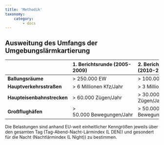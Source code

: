 ```yaml
---
title: 'Methodik'
taxonomy:
    category:
        - docs
---
```


## Ausweitung des Umfangs der Umgebungslärmkartierung  
|      | 1. Berichtsrunde (2005-2009) | 2. Berichtsrunde (2010-2014) |
| :------------- | :------------- | :------------- |
| **Ballungsräume** | >&nbsp;250.000&nbsp;EW | > 100.000 EW |
| **Hauptverkehrsstraßen** | >&nbsp;6&nbsp;Millionen&nbsp;Kfz/Jahr | > 3 Millionen Kfz|
| **Haupteisenbahnstrecken** | >&nbsp;60.000&nbsp;Zügen/Jahr | > 30.000 Zügen/Jahr |
| **Großflughäfen** | > 50.000&nbsp;Bewegungen/Jahr | > 50.000 Bewegungen/Jahr |


Die Belastungen sind anhand EU-weit einheitlicher Kenngrößen jeweils über den gesamten Tag (Tag-Abend-Nacht-Lärmindex (L DEN)) und gesondert für die Nacht (Nachtlärmindex (L Night)) zu bestimmen.